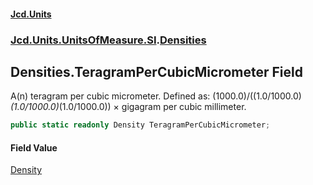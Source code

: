 #### [Jcd.Units](index.md 'index')
### [Jcd.Units.UnitsOfMeasure.SI](Jcd.Units.UnitsOfMeasure.SI.md 'Jcd.Units.UnitsOfMeasure.SI').[Densities](Densities.md 'Jcd.Units.UnitsOfMeasure.SI.Densities')

## Densities.TeragramPerCubicMicrometer Field

A(n) teragram per cubic micrometer. Defined as: (1000.0)/((1.0/1000.0)*(1.0/1000.0)*(1.0/1000.0)) × gigagram per cubic millimeter.

```csharp
public static readonly Density TeragramPerCubicMicrometer;
```

#### Field Value
[Density](Density.md 'Jcd.Units.UnitTypes.Density')